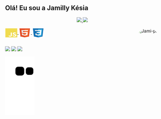 ## Olá! Eu sou a Jamilly Késia

<div align="center">
  <a href="https://github.com/JamillyKesia">
  <img height="180em" src="https://github-readme-stats.vercel.app/api?username=JamillyKesia&show_icons=true&theme=radical&include_all_commits=true&count_private=true"/>
  <img height="180em" src="https://github-readme-stats.vercel.app/api/top-langs/?username=JamillyKesia&layout=compact&langs_count=7&theme=radical"/>
</div>

<div style="display: inline_block"><br>
  <img align="center" alt="Jami-Js" height="30" width="40" src="https://raw.githubusercontent.com/devicons/devicon/master/icons/javascript/javascript-plain.svg">
  <img align="center" alt="Jami-Ts" height="30" width="40"  src="https://raw.githubusercontent.com/devicons/devicon/master/icons/html5/html5-original.svg">
  <img align="center" alt="Jami-CSS" height="30" width="40" src="https://raw.githubusercontent.com/devicons/devicon/master/icons/css3/css3-original.svg">
   <img align="right" alt="Jami-pic" height="150" style="border-radius:50px;" src="https://lh3.googleusercontent.com/pw/AM-JKLWWNAqoMGhCwgdEZdpGN34qx9CCQClvyevfFzo2KXO8jbIzOqAXLEx86PhcPutf9IaWTPKbsJT_sDPLZwfheTXfOpnu3NJDN1lc6ZJdnaRaXGqnfFHb05Decw_TCGJ4Ca_1gCDqr-q-q_RJiOMpaIV0=s600-no?authuser=0">
</div>
  
  ##
  
  <div>
  <a href = "mailto:jamillyksiai@gmail.com"><img src="https://img.shields.io/badge/-Gmail-%23333?style=for-the-badge&logo=gmail&logoColor=white" target="_blank"></a>
  <a href="https://www.linkedin.com/in/jamilly-kesia/" target="_blank"><img src="https://img.shields.io/badge/-LinkedIn-%230077B5?style=for-the-badge&logo=linkedin&logoColor=white" target="_blank"></a>
    <a href="https://www.instagram.com/jamillyksia/" target="_blank"><img src="https://img.shields.io/badge/-Instagram-%23E4405F?style=for-the-badge&logo=instagram&logoColor=white" target="_blank"></a>
 
  ![Snake animation](https://github.com/JamillyKesia/JamillyKesia/blob/output/github-contribution-grid-snake.svg)
 
</div>
